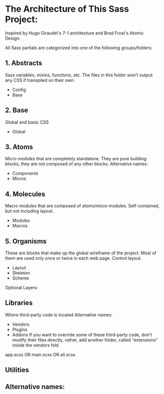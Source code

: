 # The Architecture of This Sass Project:

Inspired by Hugo Giraudel's 7-1 architecture and Brad Frost's Atomic Design.

All Sass partials are categorized into one of the following groups/folders:
## 1. Abstracts
Sass variables, mixins, functions, etc.
The files in this folder won't output any CSS if transpiled on their own. 
- Config
- Base

## 2. Base
Global and basic CSS
- Global

## 3. Atoms
Micro modules that are completely standalone. They are pure building blocks, they are not composed of any other blocks.
Alternative names:
- Components
- Micros

## 4. Molecules
Macro modules that are composed of atoms/micro modules. Self-contained, but not including layout.
- Modules
- Macros

## 5. Organisms
These are blocks that make up the global wireframe of the project. Most of them are used only once or twice in each web page.
Control layout.
- Layout
- Skeleton
- Scheme

Optional Layers:
## Libraries
Where third-party code is located
Alternative names:
- Vendors
- Plugins
- Addons
If you want to override some of these third-party code, don't modify their files directly, rather, add another folder, called "extensions" inside the vendors fold

app.scss OR main.scss OR all.scss

## Utilities
Alternative names:
- 